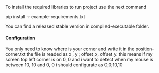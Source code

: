 To install the required libraries to run project use the next command

pip install -r example-requirements.txt

You can find a released stable version in compiled-executable folder.

#### Configuration
You only need to know where is your corner and write it in the position-corner.txt
the file is readed as x , y ; offset_x, offset_y.
this means if my screen top left corner is on 0, 0 and i want to detect when my mouse is between 10, 10 and 0, 0 i should configurate as 0,0;10,10
